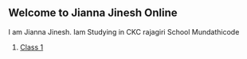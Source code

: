 ## Welcome to Jianna Jinesh Online

I am Jianna Jinesh. Iam Studying in CKC rajagiri School Mundathicode

1. [Class 1](https://github.com/jiannajinesh/School/blob/Schoolmain/1/index.md)
